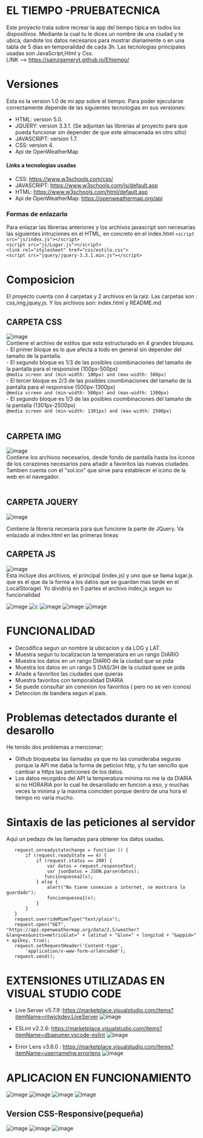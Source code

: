 #  EL TIEMPO -PRUEBATECNICA
Este proyecto trata sobre recrear la app del tiempo típica en todos los dispositivos. Mediante la cual tu le dices un nombre de una ciudad y te ubica, dandote los datos necesarios para mostrar diariamente o en una tabla de 5 dias en temporalidad de cada 3h. Las tecnologias principales usadas son JavaScript,Html y Css.
<br>
LINK --> https://sainzgameryt.github.io/Eltiempo/


# Versiones
 Esta es la version 1.0 de mi app sobre el tiempo.
 Para poder ejecutarse correctamente depende de las siguientes tecnologias en sus versiones:
 - HTML: version 5.0.
 - JQUERY: version 3.3.1. (Se adjuntan las librerias al proyecto para que pueda funcionar sin depender de que este almacenada en otro sitio)
 - JAVASCRIPT: version 1.7.
 - CSS: version 4.
 - Api de OpenWeatherMap
 #### Links a tecnologias usadas
 
 - CSS: https://www.w3schools.com/css/
 - JAVASCRIPT: https://www.w3schools.com/js/default.asp
 - HTML: https://www.w3schools.com/html/default.asp
 - Api de OpenWeatherMap: https://openweathermap.org/api
 
 ### Formas de enlazarlo
 Para enlazar las librerias anteriores y los archivos javascript son necesarias las siguientes intruciones en el HTML, en concreto en el index.html
```<script src="js/index.js"></script>```<br>
```<script src="js/Lugar.js"></script>```<br>
```<link rel="stylesheet" href="css/estilo.css">```<br>
```<script src="jquery/jquery-3.3.1.min.js"></script>```

# Composicion
El proyecto cuenta con 4 carpetas y 2 archivos en la raiz. Las carpetas son : css,img,jquey,js. Y los archivos son: index.html y README.md

  ## **CARPETA CSS** <br>
  ![image](https://user-images.githubusercontent.com/57813147/194129672-5fce5b98-3c89-4baf-99c9-0a562b398fea.png)
  <br>
     Contiene el archivo de estilos que esta estructurado en 4 grandes bloques.<br>
      - El primer bloque es lo que afecta a todo en general sin depender del tamaño de la pantalla.<br>
      - El segundo bloque es 1/3 de las posibles coombinaciones del tamaño de la pantalla para el responsive (100px-500px)<br>
        ```@media screen and (min-width: 100px) and (max-width: 500px)```<br>
      - El tercer bloque es 2/3 de las posibles coombinaciones del tamaño de la pantalla para el responsive (500px-1300px)<br>
        ```@media screen and (min-width: 500px) and (max-width: 1300px)```<br>
      - El segundo bloque es 1/3 de las posibles coombinaciones del tamaño de la pantalla (1301px-2500px)<br>
        ```@media screen and (min-width: 1301px) and (max-width: 2500px)```<br><br>
## **CARPETA IMG**<br>
 ![image](https://i.imgur.com/wRJcowi.jpeg) <br>
 Contiene los archivos necesarios, desde fondo de pantalla hasta los iconos de los corazones necesarios para añadir a favoritos las nuevas ciudades. Tambien cuenta con el "sol.ico" que sirve para establecer el icono de la web en el navegador. <br><br>
 
 ## **CARPETA JQUERY**<br>
 ![image](https://user-images.githubusercontent.com/57813147/194130005-b73c52d3-c6f2-4d79-8dd2-2ba726905c0d.png)<br>

 Contiene la libreria necesaria para que funcione la parte de JQuery. Va enlazado al index.html en las primeras lineas
 
 ## **CARPETA JS**<br>
 ![image](https://user-images.githubusercontent.com/57813147/194130031-cd7d9b5c-d585-4aab-8d28-e1fce04c817c.png)<br>
 Esta incluye dos archivos, el principal (index.js) y uno que se llama lugar.js que es el que da la forma a los datos que se guardan mas tarde en el LocalStoragel.
 Yo dividiria en 5 partes el archivo index,js segun su funcionalidad
 
 ![image](https://user-images.githubusercontent.com/57813147/194130693-0052434c-6837-4ae1-955b-21e7ce0b4a8e.png)
 ![c](https://i.imgur.com/X2fasVf.jpeg)
 ![image](https://user-images.githubusercontent.com/57813147/194130938-421095b4-6c3e-4ee9-a9f3-9c1c8ff3fdbc.png)
 ![image](https://user-images.githubusercontent.com/57813147/194130973-bf01f19f-00c9-41bd-bf6e-ceda4adab25e.png)
 ![image](https://user-images.githubusercontent.com/57813147/194131019-296a62c6-c98f-4571-a20a-b1655bbdb251.png)
 
 # FUNCIONALIDAD
 
 - Decodifica segun un nombre la ubicacion y da LOG y LAT.
 - Muestra segun tu localizacion la temperatura en un rango DIARIO
 - Muestra los datos en un rango DIARIO de la ciudad que se pida
 - Muestra los datos en un rango 5 DIAS/3H de la ciudad quee se pida
 - Añade a favoritos las ciudades que quieras
 - Muestra favoritos con temporalidad DIARIA
 - Se puede consultar sin conexion los favoritos ( pero no se ven iconos)
 - Deteccion de bandera segun el pais.
 
 # Problemas detectados durante el desarollo
 He tenido dos problemas a mencionar;
  - Github bloqueaba las llamadas ya que no las consideraba seguras porque la API me daba la forma de peticion http, y fu tan sencillo que cambiar a https las peticiones de los datos.
  - Los datos recogidos del API la temperatura minima no me la da DIARIA si no HORARIA por lo cual he desarollado en funcion a eso, y muchas veces la minima y la maxima coinciden porque dentro de una hora el tiempo no varia mucho.

 # Sintaxis de las peticiones al servidor
 Aqui un pedazo de las llamadas para obtener los datos usadas.
 ``` var request = new XMLHttpRequest();
    request.onreadystatechange = function () {
        if (request.readyState == 4) {
            if (request.status == 200) {
                var datos = request.responseText;
                var jsonDatos = JSON.parse(datos);
               funcionquesea2(x);
            } else {
                alert("No tiene conexion a internet, se mostrara lo guardado");
                funcionquesea1(x);
            }
        }
    }
    request.overrideMimeType("text/plain");
    request.open("GET", "https://api.openweathermap.org/data/2.5/weather?&lang=es&units=metric&lat=" + latitud + "&lon=" + longitud + "&appid=" + apikey, true);
    request.setRequestHeader('Content-type',
        'application/x-www-form-urlencoded');
    request.send();
  ```
 # EXTENSIONES UTILIZADAS EN VISUAL STUDIO CODE
 
 - Live Server v5.7.9 :https://marketplace.visualstudio.com/items?itemName=ritwickdey.LiveServer
 ![image](https://user-images.githubusercontent.com/57813147/194202341-d969796c-b9a6-4136-ac47-8d143bfc868f.png)

 - ESLint v2.2.6: https://marketplace.visualstudio.com/items?itemName=dbaeumer.vscode-eslint
 ![image](https://user-images.githubusercontent.com/57813147/194202273-6b4391fc-da43-400e-8b2b-95ab701a2a5b.png)
 
 - Error Lens v3.6.0 : https://marketplace.visualstudio.com/items?itemName=usernamehw.errorlens
 ![image](https://user-images.githubusercontent.com/57813147/194202423-96b58cd9-2ae6-40f2-b881-278c85190f4f.png)

 
 # APLICACION EN FUNCIONAMIENTO
 ![image](https://user-images.githubusercontent.com/57813147/194134439-488f4420-aa67-4e1c-9f46-1561dfd426a0.png)
 ![image](https://user-images.githubusercontent.com/57813147/194134501-e592c340-c539-4489-9880-26424bd12cbd.png)
 ![image](https://user-images.githubusercontent.com/57813147/194134532-55a2c0e9-29f7-4705-85f3-306bb65009c0.png)
 ![image](https://user-images.githubusercontent.com/57813147/194134611-6e40f7d3-45b2-4e4f-a72d-e5622cbd5709.png)

## Version CSS-Responsive(pequeña)

![image](https://user-images.githubusercontent.com/57813147/194134831-5f1960a5-f8e3-4918-a510-2b36852827ea.png)
![image](https://user-images.githubusercontent.com/57813147/194134875-8035fb0a-6032-463a-bfcf-fc56ae95ac2f.png)
![image](https://user-images.githubusercontent.com/57813147/194134908-b4900a78-63cd-4cd8-a960-30cfa4223371.png)

 
 
 
 
 

 
 

